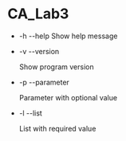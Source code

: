 # CA_Lab3

- -h --help
    Show help message
- -v --version 

    Show program version
- -p --parameter 

    Parameter with optional value
- -l --list 

    List with required value

